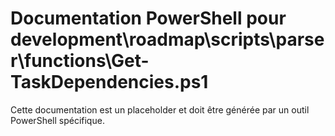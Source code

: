 # Documentation PowerShell pour development\roadmap\scripts\parser\functions\Get-TaskDependencies.ps1

Cette documentation est un placeholder et doit être générée par un outil PowerShell spécifique.
